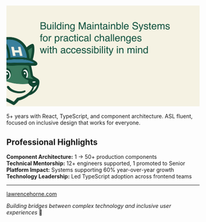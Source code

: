 ![GitHub Header](./github-header.png)

5+ years with React, TypeScript, and component architecture. ASL fluent, focused on inclusive design that works for everyone.

## Professional Highlights
**Component Architecture:** 1 → 50+ production components  
**Technical Mentorship:** 12+ engineers supported, 1 promoted to Senior  
**Platform Impact:** Systems supporting 60% year-over-year growth  
**Technology Leadership:** Led TypeScript adoption across frontend teams  

---

[lawrencehorne.com](https://lawrencehorne.com)  

*Building bridges between complex technology and inclusive user experiences* 🦊

